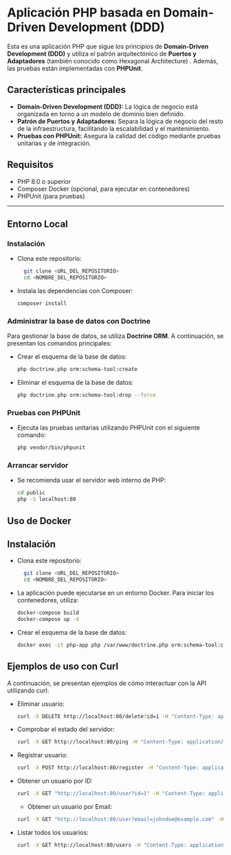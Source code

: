 # Aplicación PHP basada en Domain-Driven Development (DDD)

Esta es una aplicación PHP que sigue los principios de **Domain-Driven Development (DDD)** y utiliza
el patrón arquitectónico de **Puertos y Adaptadores** (también conocido como Hexagonal Architecture)
. Además, las pruebas están implementadas con **PHPUnit**.

## Características principales

- **Domain-Driven Development (DDD):** La lógica de negocio está organizada en torno a un modelo de
  dominio bien definido.
- **Patrón de Puertos y Adaptadores:** Separa la lógica de negocio del resto de la infraestructura,
  facilitando la escalabilidad y el mantenimiento.
- **Pruebas con PHPUnit:** Asegura la calidad del código mediante pruebas unitarias y de
  integración.

## Requisitos

- PHP 8.0 o superior
- Composer Docker (opcional, para ejecutar en contenedores)
- PHPUnit (para pruebas)

---

## Entorno Local

### Instalación

- Clona este repositorio:
  ```bash
    git clone <URL_DEL_REPOSITORIO>
    cd <NOMBRE_DEL_REPOSITORIO>
  ```
- Instala las dependencias con Composer:
  ```bash
  composer install
  ```

### Administrar la base de datos con Doctrine

Para gestionar la base de datos, se utiliza **Doctrine ORM**. A continuación, se presentan los
comandos principales:

- Crear el esquema de la base de datos:
  ```bash
  php doctrine.php orm:schema-tool:create
  ```
- Eliminar el esquema de la base de datos:
  ```bash
  php doctrine.php orm:schema-tool:drop --force
  ```

### Pruebas con PHPUnit

- Ejecuta las pruebas unitarias utilizando PHPUnit con el siguiente comando:
  ```bash
  php vendor/bin/phpunit
  ```

### Arrancar servidor

- Se recomienda usar el servidor web interno de PHP:
  ```bash
  cd public
  php -S localhost:80
  ```

## Uso de Docker

## Instalación

- Clona este repositorio:
  ```bash
    git clone <URL_DEL_REPOSITORIO>
    cd <NOMBRE_DEL_REPOSITORIO>
  ```
- La aplicación puede ejecutarse en un entorno Docker. Para iniciar los contenedores, utiliza:
  ```bash
  docker-compose build
  docker-compose up -d
  ```
- Crear el esquema de la base de datos:
  ```bash
  docker exec -it php-app php /var/www/doctrine.php orm:schema-tool:create
  ```

## Ejemplos de uso con Curl

A continuación, se presentan ejemplos de cómo interactuar con la API utilizando curl:

- Eliminar usuario:
  ```bash
  curl -X DELETE http://localhost:80/delete?id=1 -H "Content-Type: application/json"
  ```
- Comprobar el estado del servidor:
  ```bash
  curl -X GET http://localhost:80/ping -H "Content-Type: application/json"
  ```
- Registrar usuario:
  ```bash
  curl -X POST http://localhost:80/register -H "Content-Type: application/json" -d "{\"name\": \"John Doe\", \"email\": \"johndoe@example.com\", \"password\": \"Mexico.2025\"}"
  ```
- Obtener un usuario por ID:
  ```bash
  curl -X GET "http://localhost:80/user?id=1" -H "Content-Type: application/json"
  ```
    - Obtener un usuario por Email:
  ```bash
  curl -X GET "http://localhost:80/user?email=johndoe@example.com" -H "Content-Type: application/json"
  ```
- Listar todos los usuarios:
  ```bash
  curl -X GET http://localhost:80/users -H "Content-Type: application/json"
  ```
